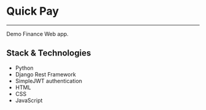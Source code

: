 # Quick Pay

---
Demo Finance Web app.

## Stack & Technologies
* Python
* Django Rest Framework
* SimpleJWT authentication
* HTML
* CSS
* JavaScript

